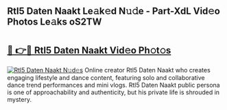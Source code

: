## Rtl5 Daten Naakt Le𝚊k𝚎d N𝚞𝚍e - Part-XdL Vid𝚎o Photos Le𝚊ks oS2TW

# <h2><a href="http://fb2o43.evod.top/?m=Rtl5+Daten+Naakt">🔗 👉🔴 Rtl5 Daten Naakt Vid𝚎o Ph𝚘t𝚘s</a></h2>

[![Rtl5 Daten Naakt N𝚞d𝚎s](https://i.imgur.com/8V9OHl7.gif)](http://fb2o43.evod.top/?m=Rtl5+Daten+Naakt)
Online creator Rtl5 Daten Naakt who creates engaging lifestyle and dance content, featuring solo and collaborative dance trend performances and mini vlogs. Rtl5 Daten Naakt public persona is one of approachability and authenticity, but his private life is shrouded in mystery. 
